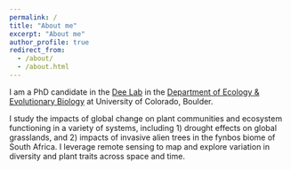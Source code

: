 ```yaml
---
permalink: /
title: "About me"
excerpt: "About me"
author_profile: true
redirect_from: 
  - /about/
  - /about.html
---
```


I am a PhD candidate in the [Dee Lab](https://www.colorado.edu/ebio/laura-dee) in the [Department of Ecology & Evolutionary Biology](https://www.colorado.edu/ebio/) at University of Colorado, Boulder. 

I study the impacts of global change on plant communities and ecosystem functioning in a variety of systems, including 1) drought effects on global grasslands, and 2) impacts of invasive alien trees in the fynbos biome of South Africa. I leverage remote sensing to map and explore variation in diversity and plant traits across space and time.

